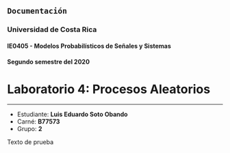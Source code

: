 ## `Documentación`
### Universidad de Costa Rica
#### IE0405 - Modelos Probabilísticos de Señales y Sistemas
#### Segundo semestre del 2020

# Laboratorio 4: Procesos Aleatorios
---
* Estudiante: **Luis Eduardo Soto Obando**
* Carné: **B77573**
* Grupo: **2**

Texto de prueba
